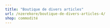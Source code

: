 ```yaml
---
title: "Boutique de divers articles"
url: /nzerekore/boutique-de-divers-articles-4/
shop: commodité
---
```

